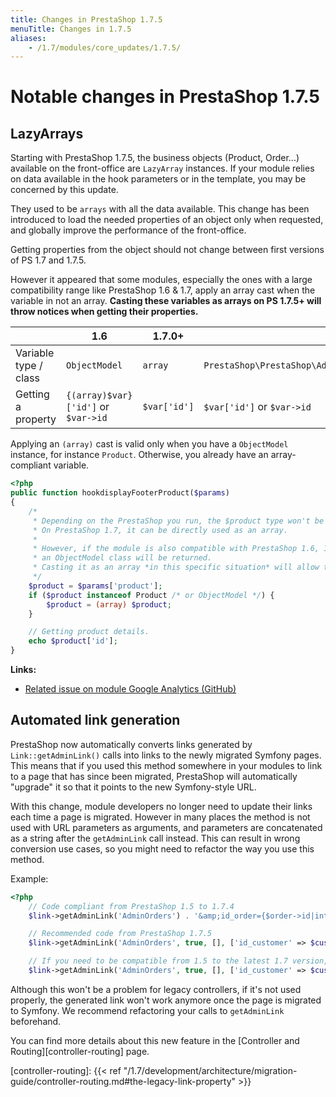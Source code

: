 ```yaml
---
title: Changes in PrestaShop 1.7.5
menuTitle: Changes in 1.7.5
aliases:
    - /1.7/modules/core_updates/1.7.5/
---
```


# Notable changes in PrestaShop 1.7.5

## LazyArrays

Starting with PrestaShop 1.7.5, the business objects (Product, Order...) available on the front-office are `LazyArray` instances. If your module relies on data available in the hook parameters or in the template, you may be concerned by this update.

They used to be `arrays` with all the data available. This change has been introduced to load the needed properties of an object only when requested, and globally improve the performance of the front-office.

Getting properties from the object should not change between first versions of PS 1.7 and 1.7.5.

However it appeared that some modules, especially the ones with a large compatibility range like PrestaShop 1.6 & 1.7, apply an array cast when the variable in not an array. **Casting these variables as arrays on PS 1.7.5+ will throw notices when getting their properties.**


|    | 1.6 | 1.7.0+ | 1.7.5+ |
|----|-----|--------|--------|
| Variable type / class | `ObjectModel` | `array` | `PrestaShop\PrestaShop\Adapter\Presenter\AbstractLazyArray` |
| Getting a property | `{(array)$var}['id']` or `$var->id` | `$var['id']` | `$var['id']` or `$var->id` |

Applying an `(array)` cast is valid only when you have a `ObjectModel` instance, for instance `Product`. Otherwise, you already have an array-compliant variable.

```php
<?php
public function hookdisplayFooterProduct($params)
{
    /*
     * Depending on the PrestaShop you run, the $product type won't be the same.
     * On PrestaShop 1.7, it can be directly used as an array.
     * 
     * However, if the module is also compatible with PrestaShop 1.6, 1.5...
     * an ObjectModel class will be returned.
     * Casting it as an array *in this specific situation* will allow to cover all cases.
     */
    $product = $params['product'];
    if ($product instanceof Product /* or ObjectModel */) {
        $product = (array) $product;
    }

    // Getting product details.
    echo $product['id'];
}
```

**Links:**

* [Related issue on module Google Analytics (GitHub)](https://github.com/PrestaShop/ps_googleanalytics/pull/14/files)

## Automated link generation

PrestaShop now automatically converts links generated by `Link::getAdminLink()` calls into links to the newly migrated Symfony pages. This means that if you used this method somewhere in your modules to link to a page that has since been migrated, PrestaShop will automatically "upgrade" it so that it points to the new Symfony-style URL.

With this change, module developers no longer need to update their links each time a page is migrated. However in many places the method is not used with URL parameters as arguments, and parameters are concatenated as a string after the `getAdminLink` call instead. This can result in wrong conversion use cases, so you might need to refactor the way you use this method.

Example:

```php
<?php
    // Code compliant from PrestaShop 1.5 to 1.7.4
    $link->getAdminLink('AdminOrders') . '&amp;id_order={$order->id|intval}&amp;vieworder';

    // Recommended code from PrestaShop 1.7.5
    $link->getAdminLink('AdminOrders', true, [], ['id_customer' => $customer->id|intval, 'viewcustomer' => 1]);

    // If you need to be compatible from 1.5 to the latest 1.7 version, then you can combine both styles
    $link->getAdminLink('AdminOrders', true, [], ['id_customer' => $customer->id|intval, 'viewcustomer' => 1]) . '&amp;id_order={$order->id|intval}&amp;vieworder';
```

Although this won't be a problem for legacy controllers, if it's not used properly, the generated link won't work anymore once the page is migrated to Symfony. We recommend refactoring your calls to `getAdminLink` beforehand.

You can find more details about this new feature in the [Controller and Routing][controller-routing] page. 

[controller-routing]: {{< ref "/1.7/development/architecture/migration-guide/controller-routing.md#the-legacy-link-property" >}}
